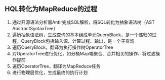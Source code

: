 ## HQL转化为MapReduce的过程

1. 通过开源语法分析器Antlr完成SQL解析，将SQL转化为抽象语法树（AST AbstractSyntaxTree）
2. 遍历抽象语法树，生成查询的基本组成单元QueryBlock，是一个递归的过程，QueryBlock包括输入源、计算过程、输出，是一个子查询
3. 遍历OueryBlock，翻译为执行操作树OperatorTree
4. 对OperatorTree进行优化，如分桶Map端聚合、合并相关的操作、将过滤操作提前
5. 遍历OperatorTree，翻译为MapReduce任务
6. 进行物理层优化，生成最终的执行计划